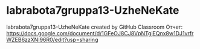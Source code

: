# labrabota7gruppa13-UzheNeKate
labrabota7gruppa13-UzheNeKate created by GitHub Classroom
Отчет: https://docs.google.com/document/d/1GFeOJ8CJ8VpNTgjEQnx8w1DJ1vrfrWZEB6zzXNI96R0/edit?usp=sharing
